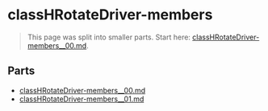 # classHRotateDriver-members

> This page was split into smaller parts. Start here: [classHRotateDriver-members__00.md](classHRotateDriver-members__00.md).

## Parts

- [classHRotateDriver-members__00.md](classHRotateDriver-members__00.md)
- [classHRotateDriver-members__01.md](classHRotateDriver-members__01.md)

